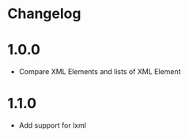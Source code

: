 Changelog
=========

# 1.0.0
* Compare XML Elements and lists of XML Element
# 1.1.0
* Add support for lxml